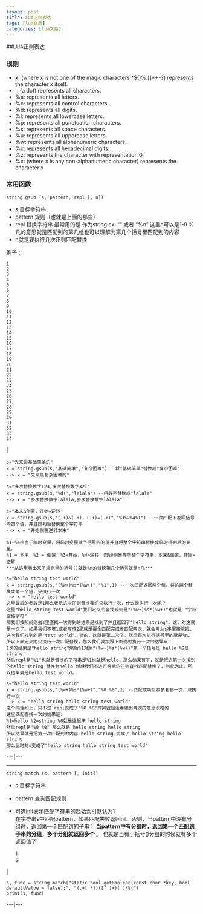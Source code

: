 ```yaml
---
layout: post
title: LUA正则表达 
tags: [lua文章]
categories: [lua文章]
---
```

##LUA正则表达

### 规则

  * x: (where x is not one of the magic characters ^$()%.[]*+-?) represents the character x itself.
  * .: (a dot) represents all characters.
  * %a: represents all letters.
  * %c: represents all control characters.
  * %d: represents all digits.
  * %l: represents all lowercase letters.
  * %p: represents all punctuation characters.
  * %s: represents all space characters.
  * %u: represents all uppercase letters.
  * %w: represents all alphanumeric characters.
  * %x: represents all hexadecimal digits.
  * %z: represents the character with representation 0.
  * %x: (where x is any non-alphanumeric character) represents the character x

### 常用函数

`string.gsub (s, pattern, repl [, n])`

  * s 目标字符串
  * pattern 规则（也就是上面的那些）
  * repl 替换字符串 最常用的是 作为string ex: “” 或者 “%n” 这里n可以是1-9 %几的意思就是匹配到的第几组也可以理解为第几个括号里匹配到的内容
  * n就是要执行几次正则匹配替换

例子：

    
    
    1  
    2  
    3  
    4  
    5  
    6  
    7  
    8  
    9  
    10  
    11  
    12  
    13  
    14  
    15  
    16  
    17  
    18  
    19  
    20  
    21  
    22  
    23  
    24  
    25  
    26  
    27  
    28  
    29  
    30  
    31  
    32  
    33  
    34  
    

|

    
    
    s="先来最基础简单的"  
    x = string.gsub(s,"基础简单","复杂困难") --将"基础简单"替换成"复杂困难"  
    --> x = "先来最复杂困难的"  
      
    s="多次替换数字123,多次替换数字321"  
    x = string.gsub(s,"%d+","lalala") --将数字替换成"lalala"  
    --> x = "多次替换数字lalala,多次替换数字lalala"  
      
    s="本末&倒置，开始=逆转"  
    x = string.gsub(s,"(.+)&(.+)，(.+)=(.+)","%3%2%4%1") --一次匹配下返回括号内四个值，并且排列后替换整个字符串  
    --> x = "开始倒置逆转本末"  
      
    %1-%4相当于临时变量，将临时变量赋予括号内的值并且将整个字符串替换成临时排列后的变量。  
    %1 = 本末，%2 = 倒置，%3=开始，%4=逆转，而%0则是等于整个字符串：本末&倒置，开始=逆转  
    ***从这里看出来了规则里的括号()就是%n的替换第几个括号就是n几***  
      
    s="hello string test world"  
    x = string.gsub(s,"(%w+)%s*(%w+)","%1",1) --一次匹配返回两个值，将这两个替换成第一个值，只执行一次  
    --> x = "hello test world"  
    这里最后的参数是1那么表示这次正则替换我们只执行一次，什么是执行一次呢？  
    这里"hello string test world"我们定义的查找规则是"(%w+)%s*(%w+)"也就是 "字符空格字符"   
    那我们按照规则去s里查找一次得到的结果是找到了并且返回了"hello string"。这，对这就是一次了。如果我们不填1或者写成2那就是要全匹配完或者匹配两次，就会再从s串里接着找，这次我们找到的是"test world"。对的，这就是第二次了。然后每次执行括号里的就是%n，所以上面定义的只执行一次匹配替换，那么我们就按照上面说的执行一次的结果来：  
    1次的结果是"hello string"然后%1对照"(%w+)%s*(%w+)"第一个括号是 hello %2是 string  
    然后repl是"%1"也就是替换的字符串是%1也就是hello，那么结果有了，就是把这第一次找到的hello string 替换为hello 然后我们不进行往后的正则查找匹配替换了，到此为止。所以结果就是hello test world。  
      
    s="hello string test world"  
    x = string.gsub(s,"(%w+)%s*(%w+)","%0 %0",1) --匹配成功后将多复制一次，只执行一次  
    --> x = "hello string hello string test world"  
    这个同理如上，只不过 repl变成了"%0 %0"其实就是连着输出两次的意思没啥的  
    这里匹配查找一次的结果是:  
    %1=hello %2=string %0就是连起来 hello string  
    然后repl是"%0 %0" 那么就是 hello string hello string  
    所以结果就是把第一次匹配到的内容 hello string 变成了 hello string hello string  
    那么此时的s变成了"hello string hello string test world"  
      
  
---|---  
  
* * *

`string.match (s, pattern [, init])`

  * s 目标字符串
  * pattern 查询匹配规则
  * 可选init表示匹配字符串的起始索引默认为1  
在字符串s中匹配pattern，如果匹配失败返回nil。否则，当pattern中没有分组时，返回第一个匹配到的子串；
**当pattern中有分组时，返回第一个匹配到子串的分组，多个分组就返回多个** 。 也就是当有小括号()分组的时候就有多个返回值了

    
    
    1  
    2  
    

|

    
    
    s, func = string.match("static bool getBoolean(const char *key, bool defaultValue = false);", "(.+[ *])([^ ]+)[ ]*%(")  
    print(s, func)  
      
  
---|---